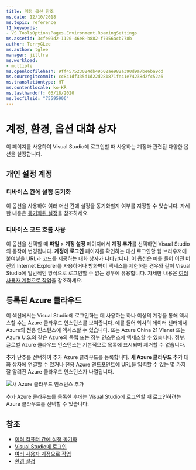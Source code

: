 ```yaml
---
title: 계정 옵션 참조
ms.date: 12/10/2018
ms.topic: reference
f1_keywords:
- VS.ToolsOptionsPages.Environment.RoamingSettings
ms.assetid: 3cfe09d2-1120-46e8-b882-f7056acb778b
author: TerryGLee
ms.author: tglee
manager: jillfra
ms.workload:
- multiple
ms.openlocfilehash: 9ff457523024db49502ae982a390d9a7be6ba9dd
ms.sourcegitcommit: cc841df335d1d22d281871fe41e74238d2fc52a6
ms.translationtype: HT
ms.contentlocale: ko-KR
ms.lasthandoff: 03/18/2020
ms.locfileid: "75595906"
---
```

# <a name="accounts-environment-options-dialog-box"></a>계정, 환경, 옵션 대화 상자

이 페이지를 사용하여 Visual Studio에 로그인할 때 사용하는 계정과 관련된 다양한 옵션을 설정합니다.

## <a name="personalization-account"></a>개인 설정 계정

### <a name="synchronize-settings-across-devices"></a>디바이스 간에 설정 동기화

이 옵션을 사용하여 여러 머신 간에 설정을 동기화할지 여부를 지정할 수 있습니다. 자세한 내용은 [동기화된 설정](../../ide/synchronized-settings-in-visual-studio.md)을 참조하세요.

### <a name="enable-device-code-flow"></a>디바이스 코드 흐름 사용

이 옵션을 선택할 때 **파일** > **계정 설정** 페이지에서 **계정 추가**를 선택하면 Visual Studio의 동작이 변경됩니다. **계정에 로그인** 페이지를 확인하는 대신 로그인할 웹 브라우저에 붙여넣을 URL과 코드를 제공하는 대화 상자가 나타납니다. 이 옵션은 예를 들어 이전 버전의 Internet Explorer를 사용하거나 방화벽이 액세스를 제한하는 경우와 같이 Visual Studio에 일반적인 방식으로 로그인할 수 없는 경우에 유용합니다. 자세한 내용은 [여러 사용자 계정으로 작업](../work-with-multiple-user-accounts.md#add-an-account-using-device-code-flow)을 참조하세요.

## <a name="registered-azure-clouds"></a>등록된 Azure 클라우드

이 섹션에서는 Visual Studio에 로그인하는 데 사용하는 하나 이상의 계정을 통해 액세스할 수는 Azure 클라우드 인스턴스를 보여줍니다. 예를 들어 회사의 데이터 센터에서 Azure의 전용 인스턴스에 액세스할 수 있습니다. 또는 Azure China 21 Vianet 또는 Azure U.S.와 같은 Azure의 독립 또는 정부 인스턴스에 액세스할 수 있습니다. 정부. 글로벌 Azure 클라우드 인스턴스는 기본적으로 목록에 표시되며 제거할 수 없습니다.

**추가** 단추를 선택하여 추가 Azure 클라우드를 등록합니다. **새 Azure 클라우드 추가** 대화 상자에 연결할 수 있거나 전용 Azure 엔드포인트에 URL을 입력할 수 있는 몇 가지 잘 알려진 Azure 클라우드 인스턴스가 나열됩니다.

![새 Azure 클라우드 인스턴스 추가](media/add-new-azure-cloud.png)

추가 Azure 클라우드를 등록한 후에는 Visual Studio에 로그인할 때 로그인하려는 Azure 클라우드를 선택할 수 있습니다.

## <a name="see-also"></a>참조

- [여러 컴퓨터 간에 설정 동기화](../synchronized-settings-in-visual-studio.md)
- [Visual Studio에 로그인](../signing-in-to-visual-studio.md)
- [여러 사용자 계정으로 작업](../work-with-multiple-user-accounts.md)
- [환경 설정](../environment-settings.md)
